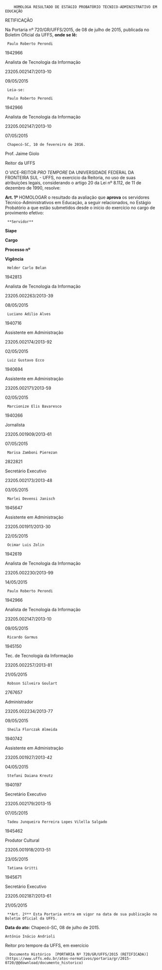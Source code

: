         HOMOLOGA RESULTADO DE ESTÁGIO PROBATÓRIO TÉCNICO-ADMINISTRATIVO EM EDUCAÇÃO  

RETIFICAÇÃO

 Na Portaria nº 720/GR/UFFS/2015, de 08 de julho de 2015, publicada no Boletim Oficial da UFFS, **onde se lê:**

     Paulo Roberto Perondi

   1942966

   Analista de Tecnologia da Informação

   23205.002147/2013-10

   09/05/2015

     Leia-se:

     Paulo Roberto Perondi

   1942966

   Analista de Tecnologia da Informação

   23205.002147/2013-10

   07/05/2015

     Chapecó-SC, 10 de fevereiro de 2016.

 Prof. Jaime Giolo

 Reitor da UFFS

 O VICE-REITOR *PRO TEMPORE* DA UNIVERSIDADE FEDERAL DA FRONTEIRA SUL - UFFS, no exercício da Reitoria, no uso de suas atribuições legais, considerando o artigo 20 da Lei nº 8.112, de 11 de dezembro de 1990, resolve:

 **Art. 1º** HOMOLOGAR o resultado da avaliação que **aprova** os servidores Técnico-Administrativos em Educação, a seguir relacionados, no Estágio Probatório a que estão submetidos desde o início do exercício no cargo de provimento efetivo:

     **Servidor**

   **Siape**

   **Cargo**

   **Processo nº**

   **Vigência**

     Helder Carlo Belan

   1942813

   Analista de Tecnologia da Informação

   23205.002263/2013-39

   08/05/2015

     Luciano Adilio Alves

   1940716

   Assistente em Administração

   23205.002174/2013-92

   02/05/2015

     Luiz Gustavo Ecco

   1940694

   Assistente em Administração

   23205.002171/2013-59

   02/05/2015

     Marcionize Elis Bavaresco

   1940266

   Jornalista

   23205.001909/2013-61

   07/05/2015

     Marisa Zamboni Pierezan

   2822821

   Secretário Executivo

   23205.002173/2013-48

   03/05/2015

     Marlei Devensi Janisch

   1945647

   Assistente em Administração

   23205.001911/2013-30

   22/05/2015

     Ocimar Luis Zolin

   1942619

   Analista de Tecnologia da Informação

   23205.002230/2013-99

   14/05/2015

     Paulo Roberto Perondi

   1942966

   Analista de Tecnologia da Informação

   23205.002147/2013-10

   09/05/2015

     Ricardo Garmus

   1945150

   Tec. de Tecnologia da Informação

   23205.002257/2013-81

   21/05/2015

     Robson Silveira Goulart

   2767657

   Administrador

   23205.002234/2013-77

   09/05/2015

     Sheila Florczak Almeida

   1940742

   Assistente em Administração

   23205.001927/2013-42

   04/05/2015

     Stefani Daiana Kreutz

   1940197

   Secretário Executivo

   23205.002179/2013-15

   07/05/2015

     Tadeu Junqueira Ferreira Lopes Vilella Salgado

   1945462

   Produtor Cultural

   23205.001918/2013-51

   23/05/2015

     Tatiana Gritti

   1945671

   Secretário Executivo

   23205.002187/2013-61

   21/05/2015

     **Art. 2º** Esta Portaria entra em vigor na data de sua publicação no Boletim Oficial da UFFS.

  

   **Data do ato:** Chapecó-SC, 08 de julho de 2015.   
 

    Antônio Inácio Andrioli   
 Reitor pro tempore da UFFS, em exercício 

      Documento Histórico  [PORTARIA Nº 720/GR/UFFS/2015 (RETIFICADA)](https://www.uffs.edu.br/atos-normativos/portaria/gr/2015-0720/@@download/documento_historico)     
      